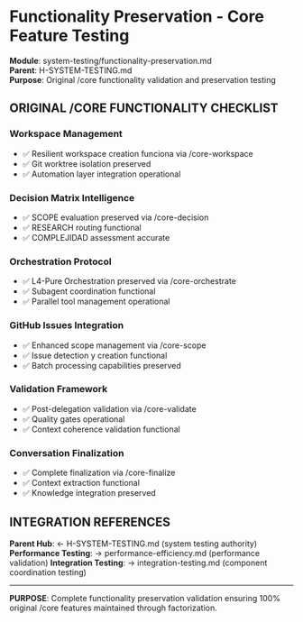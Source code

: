 # Functionality Preservation - Core Feature Testing

**Module**: system-testing/functionality-preservation.md  
**Parent**: H-SYSTEM-TESTING.md  
**Purpose**: Original /core functionality validation and preservation testing

## ORIGINAL /CORE FUNCTIONALITY CHECKLIST

### Workspace Management
- ✅ Resilient workspace creation funciona via /core-workspace
- ✅ Git worktree isolation preserved
- ✅ Automation layer integration operational

### Decision Matrix Intelligence
- ✅ SCOPE evaluation preserved via /core-decision
- ✅ RESEARCH routing functional
- ✅ COMPLEJIDAD assessment accurate

### Orchestration Protocol
- ✅ L4-Pure Orchestration preserved via /core-orchestrate
- ✅ Subagent coordination functional
- ✅ Parallel tool management operational

### GitHub Issues Integration
- ✅ Enhanced scope management via /core-scope
- ✅ Issue detection y creation functional
- ✅ Batch processing capabilities preserved

### Validation Framework
- ✅ Post-delegation validation via /core-validate
- ✅ Quality gates operational
- ✅ Context coherence validation functional

### Conversation Finalization
- ✅ Complete finalization via /core-finalize
- ✅ Context extraction functional
- ✅ Knowledge integration preserved

## INTEGRATION REFERENCES

**Parent Hub**: ← H-SYSTEM-TESTING.md (system testing authority)
**Performance Testing**: → performance-efficiency.md (performance validation)
**Integration Testing**: → integration-testing.md (component coordination testing)

---

**PURPOSE**: Complete functionality preservation validation ensuring 100% original /core features maintained through factorization.